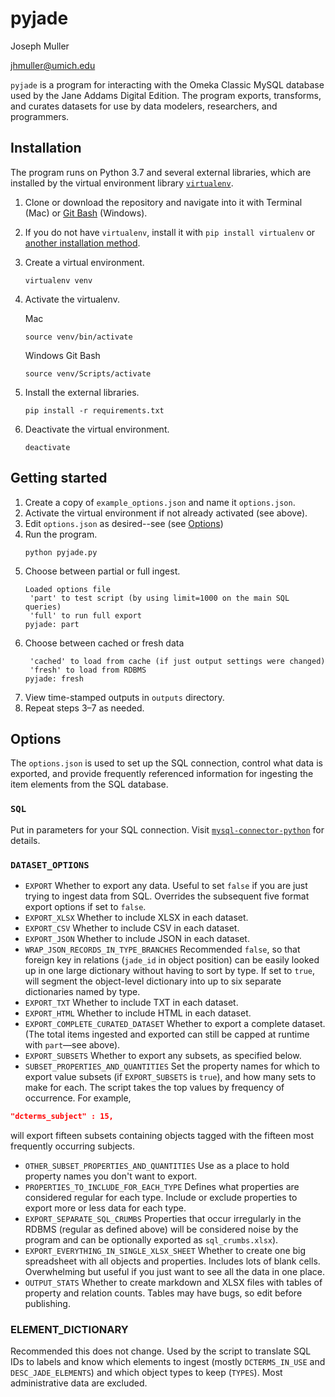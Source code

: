 # pyjade

Joseph Muller

jhmuller@umich.edu

`pyjade` is a program for interacting with the Omeka Classic MySQL database used by the Jane Addams Digital Edition. The program exports, transforms, and curates datasets for use by data modelers, researchers, and programmers.

## Installation
The program runs on Python 3.7 and several external libraries, which are installed by the virtual environment library [`virtualenv`](https://pypi.org/project/virtualenv/).

1. Clone or download the repository and navigate into it with Terminal (Mac) or [Git Bash](https://gitforwindows.org/) (Windows).
2. If you do not have `virtualenv`, install it with `pip install virtualenv` or [another installation method](https://virtualenv.pypa.io/en/latest/installation.html).
3. Create a virtual environment.
    ```
    virtualenv venv
    ```
4. Activate the virtualenv.

    Mac
    ```
    source venv/bin/activate
    ```
    Windows Git Bash
    ```
    source venv/Scripts/activate
    ```

5. Install the external libraries.
    ```
    pip install -r requirements.txt
    ```
6. Deactivate the virtual environment.
    ```
    deactivate
    ```

## Getting started
1. Create a copy of `example_options.json` and name it `options.json`.
2. Activate the virtual environment if not already activated (see above).
3. Edit `options.json` as desired--see (see [Options](#Options))
4. Run the program.
    ```
    python pyjade.py
    ```
5. Choose between partial or full ingest.
    ```
    Loaded options file
     'part' to test script (by using limit=1000 on the main SQL queries)
     'full' to run full export
    pyjade: part
    ```
6. Choose between cached or fresh data
    ```
     'cached' to load from cache (if just output settings were changed)
     'fresh' to load from RDBMS
    pyjade: fresh
    ```
7. View time-stamped outputs in `outputs` directory.
8. Repeat steps 3–7 as needed.

## Options
The `options.json` is used to set up the SQL connection, control what data is exported, and provide frequently referenced information for ingesting the item elements from the SQL database.

### `SQL`
Put in parameters for your SQL connection. Visit [`mysql-connector-python`](https://github.com/mysql/mysql-connector-python) for details.

### `DATASET_OPTIONS`
* `EXPORT` Whether to export any data. Useful to set `false` if you are just trying to ingest data from SQL. Overrides the subsequent five format export options if set to `false`.
* `EXPORT_XLSX` Whether to include XLSX in each dataset.
* `EXPORT_CSV` Whether to include CSV in each dataset.
* `EXPORT_JSON` Whether to include JSON in each dataset.
* `WRAP_JSON_RECORDS_IN_TYPE_BRANCHES` Recommended `false`, so that foreign key in relations (`jade_id` in object position) can be easily looked up in one large dictionary without having to sort by type. If set to `true`, will segment the object-level dictionary into up to six separate dictionaries named by type.
* `EXPORT_TXT` Whether to include TXT in each dataset.
* `EXPORT_HTML` Whether to include HTML in each dataset.
* `EXPORT_COMPLETE_CURATED_DATASET` Whether to export a complete dataset. (The total items ingested and exported can still be capped at runtime with `part`—see above).
* `EXPORT_SUBSETS` Whether to export any subsets, as specified below.
* `SUBSET_PROPERTIES_AND_QUANTITIES` Set the property names for which to export value subsets (if `EXPORT_SUBSETS` is `true`), and how many sets to make for each. The script takes the top values by frequency of occurrence. For example,
```json
"dcterms_subject" : 15,
```
will export fifteen subsets containing objects tagged with the fifteen most frequently occurring subjects.
* `OTHER_SUBSET_PROPERTIES_AND_QUANTITIES` Use as a place to hold property names you don't want to export.
* `PROPERTIES_TO_INCLUDE_FOR_EACH_TYPE` Defines what properties are considered regular for each type. Include or exclude properties to export more or less data for each type.
* `EXPORT_SEPARATE_SQL_CRUMBS` Properties that occur irregularly in the RDBMS (regular as defined above) will be considered noise by the program and can be optionally exported as `sql_crumbs.xlsx`).
* `EXPORT_EVERYTHING_IN_SINGLE_XLSX_SHEET` Whether to create one big spreadsheet with all objects and properties. Includes lots of blank cells. Overwhelming but useful if you just want to see all the data in one place.
* `OUTPUT_STATS` Whether to create markdown and XLSX files with tables of property and relation counts. Tables may have bugs, so edit before publishing.

### ELEMENT_DICTIONARY
Recommended this does not change. Used by the script to translate SQL IDs to labels and know which elements to ingest (mostly `DCTERMS_IN_USE` and `DESC_JADE_ELEMENTS`) and which object types to keep (`TYPES`). Most administrative data are excluded.
